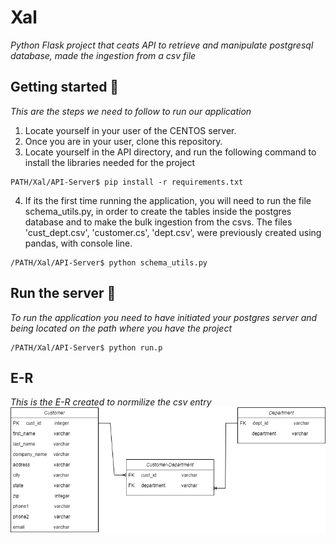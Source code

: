 # Xal
_Python Flask project that ceats API to retrieve and manipulate postgresql database, made the ingestion from a csv file_

## Getting started 🚀
_This are the steps we need to follow to run our application_

1. Locate yourself in your user of the CENTOS server.
2. Once you are in your user, clone this repository.
3. Locate yourself in the API directory, and run the following command to install the libraries needed for the project
```
PATH/Xal/API-Server$ pip install -r requirements.txt
```
4. If its the first time running the application, you will need to run the file schema_utils.py, in order to create the tables inside the postgres database and to make the bulk ingestion from the csvs. The files 'cust_dept.csv', 'customer.cs', 'dept.csv', were previously created using pandas, with console line.
```
/PATH/Xal/API-Server$ python schema_utils.py
```
## Run the server 🚀
_To run the application you need to have initiated your postgres server and being located on the path where you have the project_
```
/PATH/Xal/API-Server$ python run.p
```
## E-R
_This is the E-R created to normilize the csv entry_
![alt text](https://github.com/SwimmerRafa/Xal/blob/main/E-R.png)
